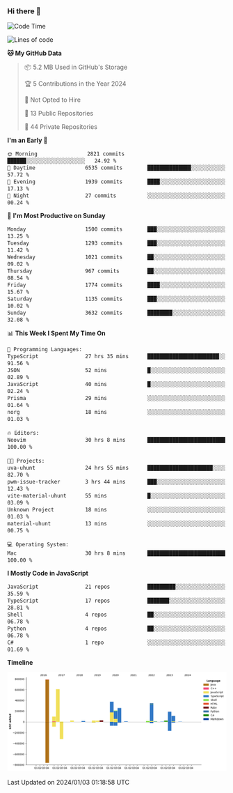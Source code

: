 ### Hi there 👋

<!--
**Clumsy-Coder/Clumsy-Coder** is a ✨ _special_ ✨ repository because its `README.md` (this file) appears on your GitHub profile.

Here are some ideas to get you started:

- 🔭 I’m currently working on ...
- 🌱 I’m currently learning ...
- 👯 I’m looking to collaborate on ...
- 🤔 I’m looking for help with ...
- 💬 Ask me about ...
- 📫 How to reach me: ...
- 😄 Pronouns: ...
- ⚡ Fun fact: ...
-->

<!-- anmol098/waka-readme-stats -->
<!--START_SECTION:waka-->
![Code Time](http://img.shields.io/badge/Code%20Time-574%20hrs%2010%20mins-blue)

![Lines of code](https://img.shields.io/badge/From%20Hello%20World%20I%27ve%20Written-3.1%20million%20lines%20of%20code-blue)

**🐱 My GitHub Data** 

> 📦 5.2 MB Used in GitHub's Storage 
 > 
> 🏆 5 Contributions in the Year 2024
 > 
> 🚫 Not Opted to Hire
 > 
> 📜 13 Public Repositories 
 > 
> 🔑 44 Private Repositories 
 > 
**I'm an Early 🐤** 

```text
🌞 Morning                2821 commits        ██████░░░░░░░░░░░░░░░░░░░   24.92 % 
🌆 Daytime                6535 commits        ██████████████░░░░░░░░░░░   57.72 % 
🌃 Evening                1939 commits        ████░░░░░░░░░░░░░░░░░░░░░   17.13 % 
🌙 Night                  27 commits          ░░░░░░░░░░░░░░░░░░░░░░░░░   00.24 % 
```
📅 **I'm Most Productive on Sunday** 

```text
Monday                   1500 commits        ███░░░░░░░░░░░░░░░░░░░░░░   13.25 % 
Tuesday                  1293 commits        ███░░░░░░░░░░░░░░░░░░░░░░   11.42 % 
Wednesday                1021 commits        ██░░░░░░░░░░░░░░░░░░░░░░░   09.02 % 
Thursday                 967 commits         ██░░░░░░░░░░░░░░░░░░░░░░░   08.54 % 
Friday                   1774 commits        ████░░░░░░░░░░░░░░░░░░░░░   15.67 % 
Saturday                 1135 commits        ███░░░░░░░░░░░░░░░░░░░░░░   10.02 % 
Sunday                   3632 commits        ████████░░░░░░░░░░░░░░░░░   32.08 % 
```


📊 **This Week I Spent My Time On** 

```text
💬 Programming Languages: 
TypeScript               27 hrs 35 mins      ███████████████████████░░   91.56 % 
JSON                     52 mins             █░░░░░░░░░░░░░░░░░░░░░░░░   02.89 % 
JavaScript               40 mins             █░░░░░░░░░░░░░░░░░░░░░░░░   02.24 % 
Prisma                   29 mins             ░░░░░░░░░░░░░░░░░░░░░░░░░   01.64 % 
norg                     18 mins             ░░░░░░░░░░░░░░░░░░░░░░░░░   01.03 % 

🔥 Editors: 
Neovim                   30 hrs 8 mins       █████████████████████████   100.00 % 

🐱‍💻 Projects: 
uva-uhunt                24 hrs 55 mins      █████████████████████░░░░   82.70 % 
pwm-issue-tracker        3 hrs 44 mins       ███░░░░░░░░░░░░░░░░░░░░░░   12.43 % 
vite-material-uhunt      55 mins             █░░░░░░░░░░░░░░░░░░░░░░░░   03.09 % 
Unknown Project          18 mins             ░░░░░░░░░░░░░░░░░░░░░░░░░   01.03 % 
material-uhunt           13 mins             ░░░░░░░░░░░░░░░░░░░░░░░░░   00.75 % 

💻 Operating System: 
Mac                      30 hrs 8 mins       █████████████████████████   100.00 % 
```

**I Mostly Code in JavaScript** 

```text
JavaScript               21 repos            █████████░░░░░░░░░░░░░░░░   35.59 % 
TypeScript               17 repos            ███████░░░░░░░░░░░░░░░░░░   28.81 % 
Shell                    4 repos             ██░░░░░░░░░░░░░░░░░░░░░░░   06.78 % 
Python                   4 repos             ██░░░░░░░░░░░░░░░░░░░░░░░   06.78 % 
C#                       1 repo              ░░░░░░░░░░░░░░░░░░░░░░░░░   01.69 % 
```



**Timeline**

![Lines of Code chart](https://raw.githubusercontent.com/Clumsy-Coder/Clumsy-Coder/main/assets/bar_graph.png)


 Last Updated on 2024/01/03 01:18:58 UTC
<!--END_SECTION:waka-->

